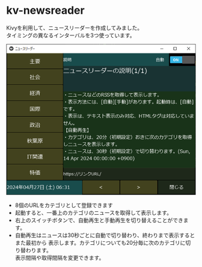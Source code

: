 # kv-newsreader
Kivyを利用して、ニュースリーダーを作成してみました。<br>
タイミングの異なるインターバルを3つ使っています。

![画面](screenshot.png)

* 8個のURLをカテゴリとして登録できます
* 起動すると、一番上のカテゴリのニュースを取得して表示します。
* 右上のスイッチボタンで、自動再生と手動再生を切り替えることができます。
* 自動再生はニュースは30秒ごとに自動で切り替わり、終わりまで表示するとまた最初から
表示します。カテゴリについても20分毎に次のカテゴリに切り替わります。<br>
表示間隔や取得間隔を変更できます。
